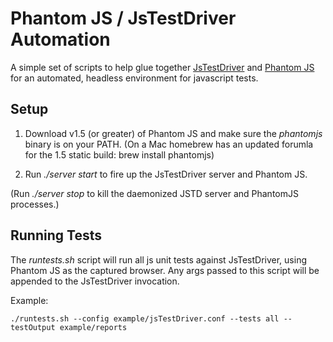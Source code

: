 # Phantom JS / JsTestDriver Automation

A simple set of scripts to help glue together [JsTestDriver](http://code.google.com/p/js-test-driver/)
and [Phantom JS](http://www.phantomjs.org/) for an automated, headless environment for javascript
tests.

## Setup

1. Download v1.5 (or greater) of Phantom JS and make sure the _phantomjs_ binary is on your PATH.
   (On a Mac homebrew has an updated forumla for the 1.5 static build: brew install phantomjs)

2. Run _./server start_ to fire up the JsTestDriver server and Phantom JS.

(Run _./server stop_ to kill the daemonized JSTD server and PhantomJS processes.)

## Running Tests

The _runtests.sh_ script will run all js unit tests against JsTestDriver, using Phantom JS
as the captured browser. Any args passed to this script will be appended to the JsTestDriver invocation.

Example:

    ./runtests.sh --config example/jsTestDriver.conf --tests all --testOutput example/reports


